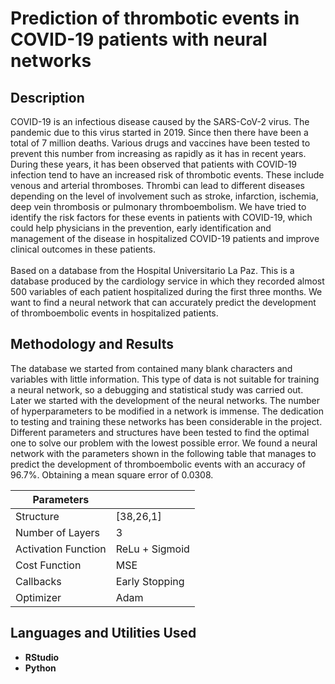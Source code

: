 <h1>Prediction of thrombotic events in COVID-19 patients with neural networks</h1>

<h2>Description</h2>
COVID-19 is an infectious disease caused by the SARS-CoV-2 virus. The pandemic due to this virus started in 2019. Since then there have been a total of 7 million deaths. Various drugs and vaccines have been tested to prevent this number from increasing as rapidly as it has in recent years. During these years, it has been observed that patients with COVID-19 infection tend to have an increased risk of thrombotic events. These include venous and arterial thromboses. Thrombi can lead to different diseases depending on the level of involvement such as stroke, infarction, ischemia, deep vein thrombosis or pulmonary thromboembolism. We have tried to identify the risk factors for these events in patients with COVID-19, which could help physicians in the prevention, early identification and management of the disease in hospitalized COVID-19 patients and improve clinical outcomes in these patients. 
<br /><br />Based on a database from the Hospital Universitario La Paz. This is a database produced by the cardiology service in which they recorded almost 500 variables of each patient hospitalized during the first three months. We want to find a neural network that can accurately predict the development of thromboembolic events in hospitalized patients.
<h2>Methodology and Results</h2>
The database we started from contained many blank characters and variables with little information. This type of data is not suitable for training a neural network, so a debugging and statistical study was carried out. Later we started with the development of the neural networks. The number of hyperparameters to be modified in a network is immense.
The dedication to testing and training these networks has been considerable in the project. Different parameters and structures have been tested to find the optimal one to solve our problem with the lowest possible error.
We found a neural network with the parameters shown in the following table that manages to predict the development of thromboembolic events with an accuracy of 96.7%. Obtaining a mean square error of 0.0308.
<br />

|    **Parameters**   |                |
|-------------------|----------------|
| Structure           | [38,26,1]      |
| Number of Layers    | 3              |
| Activation Function | ReLu + Sigmoid |
| Cost Function       | MSE            |
| Callbacks           | Early Stopping |
| Optimizer           | Adam           |




<h2>Languages and Utilities Used</h2>

- <b>RStudio</b> 
- <b>Python</b>


